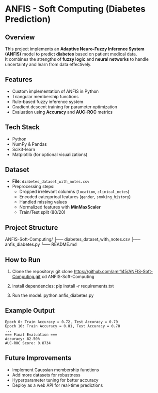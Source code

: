 # ANFIS - Soft Computing (Diabetes Prediction)

## Overview
This project implements an **Adaptive Neuro-Fuzzy Inference System (ANFIS)** model to predict **diabetes** based on patient medical data.  
It combines the strengths of **fuzzy logic** and **neural networks** to handle uncertainty and learn from data effectively.  

## Features
- Custom implementation of ANFIS in Python  
- Triangular membership functions  
- Rule-based fuzzy inference system  
- Gradient descent training for parameter optimization  
- Evaluation using **Accuracy** and **AUC-ROC** metrics  

## Tech Stack
- Python  
- NumPy & Pandas  
- Scikit-learn  
- Matplotlib (for optional visualizations)  

## Dataset
- **File**: `diabetes_dataset_with_notes.csv`  
- Preprocessing steps:
  - Dropped irrelevant columns (`location`, `clinical_notes`)  
  - Encoded categorical features (`gender`, `smoking_history`)  
  - Handled missing values  
  - Normalized features with **MinMaxScaler**  
  - Train/Test split (80/20)  

## Project Structure
ANFIS-Soft-Computing/
├── diabetes_dataset_with_notes.csv
├── anfis_diabetes.py
└── README.md

## How to Run
1. Clone the repository:
   git clone https://github.com/amr145/ANFIS-Soft-Computing.git
   cd ANFIS-Soft-Computing

2. Install dependencies:
   pip install -r requirements.txt

3. Run the model:
   python anfis_diabetes.py

## Example Output
```
Epoch 0: Train Accuracy = 0.72, Test Accuracy = 0.70
Epoch 10: Train Accuracy = 0.81, Test Accuracy = 0.78
...
=== Final Evaluation ===
Accuracy: 82.50%
AUC-ROC Score: 0.8734
```

## Future Improvements
- Implement Gaussian membership functions  
- Add more datasets for robustness  
- Hyperparameter tuning for better accuracy  
- Deploy as a web API for real-time predictions  
